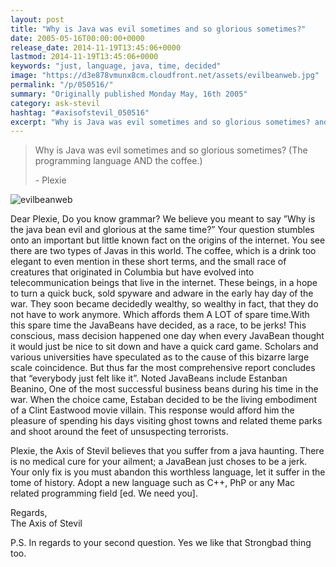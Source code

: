 ```yaml
---
layout: post
title: "Why is Java was evil sometimes and so glorious sometimes?"
date: 2005-05-16T00:00:00+0000
release_date: 2014-11-19T13:45:06+0000
lastmod: 2014-11-19T13:45:06+0000
keywords: "just, language, java, time, decided"
image: "https://d3e878vmunx8cm.cloudfront.net/assets/evilbeanweb.jpg"
permalink: "/p/050516/"
summary: "Originally published Monday May, 16th 2005"
category: ask-stevil
hashtag: "#axisofstevil_050516"
excerpt: "Why is Java was evil sometimes and so glorious sometimes? and other great questions from Monday May, 16th 2005"
---
```


[p01]: https://d3e878vmunx8cm.cloudfront.net/assets/evilbeanweb.jpg "evilbeanweb"
> Why is Java was evil sometimes and so glorious sometimes? (The programming language AND the coffee.)
> 
> \- Plexie

![evilbeanweb][p01]

Dear Plexie,
Do you know grammar? We believe you meant to say ”Why is the java bean evil and glorious at the same time?” Your question stumbles onto an important but little known fact on the origins of the internet. You see there are two types of Javas in this world. The coffee, which is a drink too elegant to even mention in these short terms, and the small race of creatures that originated in Columbia but have evolved into telecommunication beings that live in the internet. These beings, in a hope to turn a quick buck, sold spyware and adware in the early hay day of the war. They soon became decidedly wealthy, so wealthy in fact, that they do not have to work anymore. Which affords them A LOT of spare time.With this spare time the JavaBeans have decided, as a race, to be jerks! This conscious, mass decision happened one day when every JavaBean thought it would just be nice to sit down and have a quick card game. Scholars and various universities have speculated as to the cause of this bizarre large scale coincidence. But thus far the most comprehensive report concludes that “everybody just felt like it”. Noted JavaBeans include Estanban Beanino, One of the most successful business beans during his time in the war. When the choice came, Estaban decided to be the living embodiment of a Clint Eastwood movie villain. This response would afford him the pleasure of spending his days visiting ghost towns and related theme parks and shoot around the feet of unsuspecting terrorists.

Plexie, the Axis of Stevil believes that you suffer from a java haunting. There is no medical cure for your ailment; a JavaBean just choses to be a jerk. Your only fix is you must abandon this worthless language, let it suffer in the tome of history. Adopt a new language such as C++, PhP or any Mac related programming field [ed. We need you].

Regards,  
The Axis of Stevil

P.S. In regards to your second question. Yes we like that Strongbad thing too.
